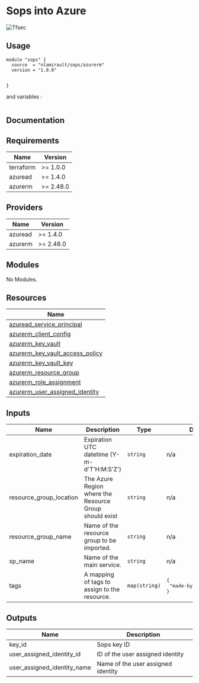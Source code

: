 # Sops into Azure

![Tfsec](https://github.com/nlamirault/terraform-azurerm-sops/workflows/Tfsec/badge.svg)

## Usage

```hcl
module "sops" {
  source  = "nlamirault/sops/azurerm"
  version = "1.0.0"


}
```

and variables :

```hcl

```

## Documentation

<!-- BEGINNING OF PRE-COMMIT-TERRAFORM DOCS HOOK -->
## Requirements

| Name | Version |
|------|---------|
| terraform | >= 1.0.0 |
| azuread | >= 1.4.0 |
| azurerm | >= 2.48.0 |

## Providers

| Name | Version |
|------|---------|
| azuread | >= 1.4.0 |
| azurerm | >= 2.48.0 |

## Modules

No Modules.

## Resources

| Name |
|------|
| [azuread_service_principal](https://registry.terraform.io/providers/hashicorp/azuread/1.4.0/docs/data-sources/service_principal) |
| [azurerm_client_config](https://registry.terraform.io/providers/hashicorp/azurerm/2.48.0/docs/data-sources/client_config) |
| [azurerm_key_vault](https://registry.terraform.io/providers/hashicorp/azurerm/2.48.0/docs/resources/key_vault) |
| [azurerm_key_vault_access_policy](https://registry.terraform.io/providers/hashicorp/azurerm/2.48.0/docs/resources/key_vault_access_policy) |
| [azurerm_key_vault_key](https://registry.terraform.io/providers/hashicorp/azurerm/2.48.0/docs/resources/key_vault_key) |
| [azurerm_resource_group](https://registry.terraform.io/providers/hashicorp/azurerm/2.48.0/docs/resources/resource_group) |
| [azurerm_role_assignment](https://registry.terraform.io/providers/hashicorp/azurerm/2.48.0/docs/resources/role_assignment) |
| [azurerm_user_assigned_identity](https://registry.terraform.io/providers/hashicorp/azurerm/2.48.0/docs/resources/user_assigned_identity) |

## Inputs

| Name | Description | Type | Default | Required |
|------|-------------|------|---------|:--------:|
| expiration\_date | Expiration UTC datetime (Y-m-d'T'H:M:S'Z') | `string` | n/a | yes |
| resource\_group\_location | The Azure Region where the Resource Group should exist | `string` | n/a | yes |
| resource\_group\_name | Name of the resource group to be imported. | `string` | n/a | yes |
| sp\_name | Name of the main service. | `string` | n/a | yes |
| tags | A mapping of tags to assign to the resource. | `map(string)` | <pre>{<br>  "made-by": "terraform"<br>}</pre> | no |

## Outputs

| Name | Description |
|------|-------------|
| key\_id | Sops key ID |
| user\_assigned\_identity\_id | ID of the user assigned identity |
| user\_assigned\_identity\_name | Name of the user assigned identity |
<!-- END OF PRE-COMMIT-TERRAFORM DOCS HOOK -->
